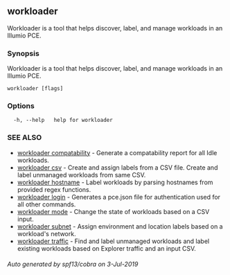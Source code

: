 ## workloader

Workloader is a tool that helps discover, label, and manage workloads in an Illumio PCE.

### Synopsis

Workloader is a tool that helps discover, label, and manage workloads in an Illumio PCE.

```
workloader [flags]
```

### Options

```
  -h, --help   help for workloader
```

### SEE ALSO

* [workloader compatability](workloader_compatability.md)	 - Generate a compatability report for all Idle workloads.
* [workloader csv](workloader_csv.md)	 - Create and assign labels from a CSV file. Create and label unmanaged workloads from same CSV.
* [workloader hostname](workloader_hostname.md)	 - Label workloads by parsing hostnames from provided regex functions.
* [workloader login](workloader_login.md)	 - Generates a pce.json file for authentication used for all other commands.
* [workloader mode](workloader_mode.md)	 - Change the state of workloads based on a CSV input.
* [workloader subnet](workloader_subnet.md)	 - Assign environment and location labels based on a workload's network.
* [workloader traffic](workloader_traffic.md)	 - Find and label unmanaged workloads and label existing workloads based on Explorer traffic and an input CSV.

###### Auto generated by spf13/cobra on 3-Jul-2019
